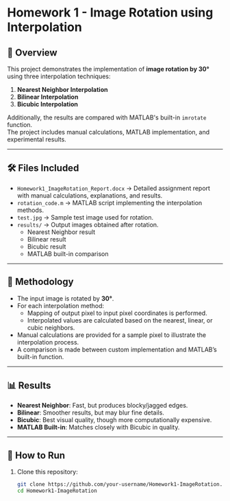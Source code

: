 # Homework 1 - Image Rotation using Interpolation

## 📌 Overview
This project demonstrates the implementation of **image rotation by 30°** using three interpolation techniques:
1. **Nearest Neighbor Interpolation**
2. **Bilinear Interpolation**
3. **Bicubic Interpolation**

Additionally, the results are compared with MATLAB's built-in `imrotate` function.  
The project includes manual calculations, MATLAB implementation, and experimental results.

---

## 🛠️ Files Included
- `Homework1_ImageRotation_Report.docx` → Detailed assignment report with manual calculations, explanations, and results.
- `rotation_code.m` → MATLAB script implementing the interpolation methods.
- `test.jpg` → Sample test image used for rotation.
- `results/` → Output images obtained after rotation.
  - Nearest Neighbor result
  - Bilinear result
  - Bicubic result
  - MATLAB built-in comparison

---

## 📖 Methodology
- The input image is rotated by **30°**.
- For each interpolation method:
  - Mapping of output pixel to input pixel coordinates is performed.
  - Interpolated values are calculated based on the nearest, linear, or cubic neighbors.
- Manual calculations are provided for a sample pixel to illustrate the interpolation process.
- A comparison is made between custom implementation and MATLAB’s built-in function.

---

## 📊 Results
- **Nearest Neighbor**: Fast, but produces blocky/jagged edges.  
- **Bilinear**: Smoother results, but may blur fine details.  
- **Bicubic**: Best visual quality, though more computationally expensive.  
- **MATLAB Built-in**: Matches closely with Bicubic in quality.  

---

## 🚀 How to Run
1. Clone this repository:
   ```bash
   git clone https://github.com/your-username/Homework1-ImageRotation.git
   cd Homework1-ImageRotation

